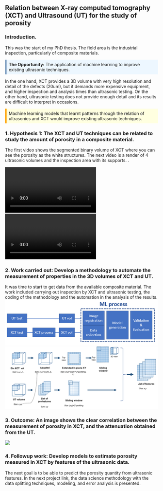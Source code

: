 ## Relation between X-ray computed tomography (XCT) and Ultrasound (UT) for the study of porosity

<!-- **Relation between X-ray computed tomography (XCT) and Ultrasound (UT) for the study of porosity:**  -->
### Introduction. 
This was the start of my PhD thesis. The field area is the industrial inspection, particularly of composite materials.


<div style="background-color: #EDF7FF; border-color: #7C9DBF; border-left: 5px solid #7C9DBF; padding: 0.5em;">    <strong>The Opportunity:</strong> The application of machine learning to improve existing ultrasonic techniques.
</div>

 In the one hand, XCT provides a 3D volume with very high resolution and detail of the defects (20um), but it demands more expensive equipment, and higher inspection and  analysis times than ultrasonic testing. On the other hand, ultrasonic testing does not provide enough detail and its results are difficult to interpret in occasions.

<div style="background-color: LightYellow; border-color: LightYellow; border-left: 5px solid Orange; padding: 0.5em;"> Machine learning models that learnt patterns through the relation of ultrasonics and XCT would improve existing ultrasonic techniques.
</div>

### 1. Hypothesis 1: The XCT and UT techniques can be related to study the amount of porosity in a composite material.

The first video shows the segmented binary volume of XCT where you can see the porosity as the white structures. The next video is a render of 4 ultrasonic volumes and the inspection area with its supports. .

<video src="images/P1_imgs/mini_video ultrasonidos_confondo.mp4"
       controls="controls"
       style="max-width: 530px;">
</video>
<video src="images/P1_imgs/c4_rendered.mp4"
       controls="controls"
       style="max-width: 530px;">
</video>


### 2. Work carried out: Develop a methodology to automate the measurement of properties in the 3D volumes of XCT and UT.

It was time to start to get data from the available composite material. The work included carrying out inspection by XCT and ultrasonic testing, the coding of the methodology and the automation in the analysis of the results.
<img src="images/P1_imgs/Methodology_layout.png?raw=true"/>
<img src="images/P1_imgs/Props_process.png?raw=true"/>


### 3. Outcome: An image shows the clear correlation between the measurement of porosity in XCT, and the attenuation obtained from the UT.

<img src="images/P1_imgs/img_different_window.png?raw=true"/>

### 4. Followup work: Develop models to estimate porosity measured in XCT by features of the ultrasonic data.

The next goal is to be able to predict the porosity quantity from ultrasonic features. In the next project link, the data science methodology with the data splitting techniques, modeling, and error analysis is presented. 
